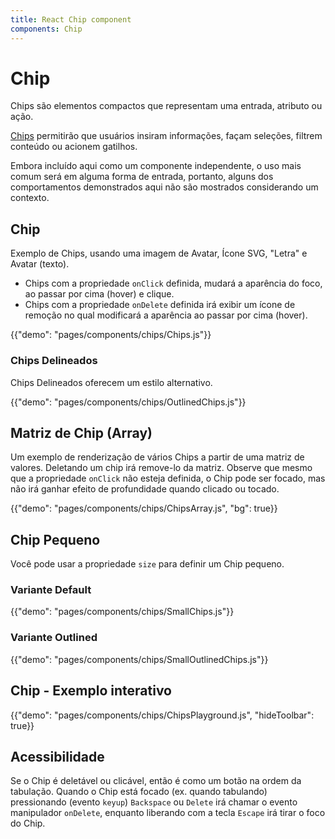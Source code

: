 ```yaml
---
title: React Chip component
components: Chip
---
```


# Chip

<p class="description">Chips são elementos compactos que representam uma entrada, atributo ou ação.</p>

[Chips](https://material.io/design/components/chips.html) permitirão que usuários insiram informações, façam seleções, filtrem conteúdo ou acionem gatilhos.

Embora incluído aqui como um componente independente, o uso mais comum será em alguma forma de entrada, portanto, alguns dos comportamentos demonstrados aqui não são mostrados considerando um contexto.

## Chip

Exemplo de Chips, usando uma imagem de Avatar, Ícone SVG, "Letra" e Avatar (texto).

- Chips com a propriedade `onClick` definida, mudará a aparência do foco, ao passar por cima (hover) e clique.
- Chips com a propriedade `onDelete` definida irá exibir um ícone de remoção no qual modificará a aparência ao passar por cima (hover).

{{"demo": "pages/components/chips/Chips.js"}}

### Chips Delineados

Chips Delineados oferecem um estilo alternativo.

{{"demo": "pages/components/chips/OutlinedChips.js"}}

## Matriz de Chip (Array)

Um exemplo de renderização de vários Chips a partir de uma matriz de valores. Deletando um chip irá remove-lo da matriz. Observe que mesmo que a propriedade `onClick` não esteja definida, o Chip pode ser focado, mas não irá ganhar efeito de profundidade quando clicado ou tocado.

{{"demo": "pages/components/chips/ChipsArray.js", "bg": true}}

## Chip Pequeno

Você pode usar a propriedade `size` para definir um Chip pequeno.

### Variante Default

{{"demo": "pages/components/chips/SmallChips.js"}}

### Variante Outlined

{{"demo": "pages/components/chips/SmallOutlinedChips.js"}}

## Chip - Exemplo interativo

{{"demo": "pages/components/chips/ChipsPlayground.js", "hideToolbar": true}}

## Acessibilidade

Se o Chip é deletável ou clicável, então é como um botão na ordem da tabulação. Quando o Chip está focado (ex. quando tabulando) pressionando (evento `keyup`) `Backspace` ou `Delete` irá chamar o evento manipulador `onDelete`, enquanto liberando com a tecla `Escape` irá tirar o foco do Chip.